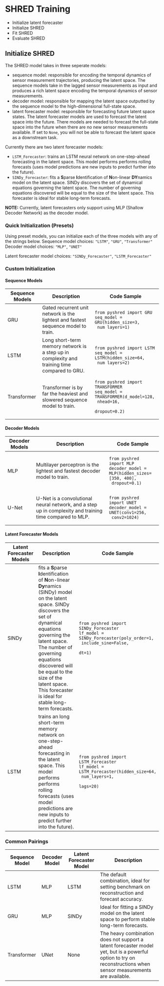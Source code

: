 # SHRED Training
- Initialize latent forecaster
- Initialize SHRED
- Fit SHRED
- Evaluate SHRED

## Initialize SHRED
The SHRED model takes in three seperate models:
- sequence model: responsible for encoding the temporal dynamics of sensor measurement trajectories, producing the latent space. The sequence models take in the lagged sensor measurements as input and produces a rich latent space encoding the temporal dynamics of sensor measurements.
- decoder model: responsible for mapping the latent space outputted by the sequence model to the high-dimensional full-state space.
- latent forecaster model: responsible for forecasting future latent space states. The latent forecaster models are used to forecast the latent space into the future. There models are needed to forecast the full-state space into the future when there are no new sensor measurements available. If set to `None`, you will not be able to forecast the latent space as a downstream task. 

Currently there are two latent forecaster models:
- `LSTM_Forecaster`: trains an LSTM neural network on one-step-ahead forecasting in the latent space. This model performs performs rolling forecasts (uses model predictions are new inputs to predict further into the future).
- `SINDy_Forecaster`: fits a **S**parse **I**dentification of **N**on-linear **DY**namics model on the latent space. SINDy discovers the set of dynamical equations governing the latent space. The number of governing equations discovered will be equal to the size of the latent space. This forecaster is ideal for stable long-term forecasts.

**NOTE:** Currently, latent forecasters only support using MLP (Shallow Decoder Network) as the decoder model. 

### Quick Initialization (Presets)
Using preset models, you can initialize each of the three models with any of the strings below.
Sequence model choices: `"LSTM"`, `"GRU"`, `"Transformer"`
Decoder model choices: `"MLP"`, `"UNET"`


Latent forecaster model choices: `"SINDy_Forecaster"`, `"LSTM_Forecaster"`

### Custom Initialization

#### Sequence Models

| Sequence Models | Description | Code Sample |
|-----------------|-------------|-------------|
|GRU              |Gated recurrent unit network is the lightest and fastest sequence model to train.| <pre><code>from pyshred import GRU<br>seq_model = GRU(hidden_size=3,<br>                num_layers=1)</code></pre>|
|LSTM             |Long short-term memory network is a step up in complexity and training time compared to GRU.|<pre><code>from pyshred import LSTM<br>seq_model = LSTM(hidden_size=64,<br>                 num_layers=2)</code></pre>|
|Transformer | Transformer is by far the heaviest and slowered sequence model to train. |<pre><code>from pyshred import TRANSFORMER<br>seq_model = TRANSFORMER(d_model=128,<br>                        nhead=16,<br>                        dropout=0.2)</code></pre>|

#### Decoder Models
| Decoder Models | Description | Code Sample |
|-----------------|-------------|-------------|
|MLP              |Multilayer perceptron is the lightest and fastest decoder model to train.| <pre><code>from pyshred import MLP<br>decoder_model = MLP(hidden_sizes=[350, 400],<br>                    dropout=0.1)</code></pre>|
|U-Net             |U-Net is a convolutional neural network, and a step up in complexity and training time compared to MLP.|<pre><code>from pyshred import UNET<br>decoder_model = UNET(conv1=256,<br>                    conv2=1024)</code></pre>|

#### Latent Forecaster Models
| Latent Forecaster Models | Description | Code Sample |
|-----------------|-------------|-------------|
|SINDy              |fits a **S**parse **I**dentification of **N**on-linear **Dy**namics (SINDy) model on the latent space. SINDy discovers the set of dynamical equations governing the latent space. The number of governing equations discovered will be equal to the size of the latent space. This forecaster is ideal for stable long-term forecasts.| <pre><code>from pyshred import SINDy_Forecaster<br>lf_model = SINDy_Forecaster(poly_order=1,<br>                            include_sine=False,<br>                            dt=1)</code></pre>|
|LSTM             |trains an long short-term memory network on one-step-ahead forecasting in the latent space. This model performs performs rolling forecasts (uses model predictions are new inputs to predict further into the future).|<pre><code>from pyshred import LSTM_Forecaster<br>lf_model = LSTM_Forecaster(hidden_size=64,<br>                                 num_layers=1,<br>                                 lags=20)</code></pre>|

### Common Pairings
|Sequence Model| Decoder Model| Latent Forecaster Model | Description |
|-----------------|-------------|-------------|--------------|
LSTM | MLP | LSTM | The default combination, ideal for setting benchmark on reconstruction and forecast accuracy.
GRU | MLP | SINDy | Ideal for fitting a SINDy model on the latent space to perform stable long-term forecasts.
Transformer | UNet | None | The heavy combination does not support a latent forecaster model yet, but is a powerful option to try on reconstructions when sensor measurements are available.

